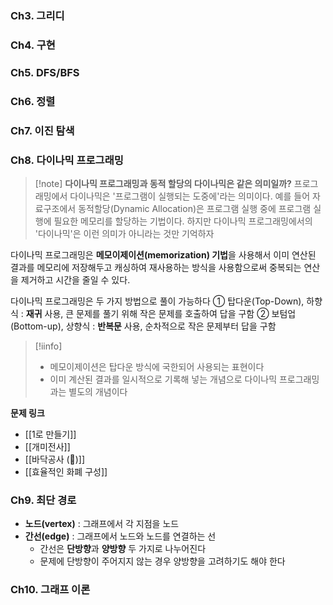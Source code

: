 ### Ch3. 그리디

### Ch4. 구현

### Ch5. DFS/BFS

### Ch6. 정렬

### Ch7. 이진 탐색

### Ch8. 다이나믹 프로그래밍

>[!note]  **다이나믹 프로그래밍과 동적 할당의 다이나믹은 같은 의미일까?**
> 프로그래밍에서 다이나믹은 '프로그램이 실행되는 도중에'라는 의미이다. 예를 들어 자료구조에서 동적할당(Dynamic Allocation)은 프로그램 실행 중에 프로그램 실행에 필요한 메모리를 할당하는 기법이다. 하지만 다이나믹 프로그래밍에서의 '다이나믹'은 이런 의미가 아니라는 것만 기억하자


 다이나믹 프로그래밍은 **메모이제이션(memorization) 기법**을 사용해서 이미 연산된 결과를 메모리에 저장해두고 캐싱하여 재사용하는 방식을 사용함으로써 중복되는 연산을 제거하고 시간을 줄일 수 있다.

 다이나믹 프로그래밍은 두 가지 방법으로 풀이 가능하다
① 탑다운(Top-Down), 하향식 : **재귀** 사용, 큰 문제를 풀기 위해 작은 문제를 호출하여 답을 구함 
② 보텀업(Bottom-up), 상향식 : **반복문** 사용, 순차적으로 작은 문제부터 답을 구함

> [!iinfo]
> - 메모이제이션은 탑다운 방식에 국한되어 사용되는 표현이다 
> - 이미 계산된 결과를 일시적으로 기록해 넣는 개념으로 다이나믹 프로그래밍과는 별도의 개념이다


**문제 링크**
- [[1로 만들기]]
- [[개미전사]]
- [[바닥공사 (🔺)]]
- [[효율적인 화폐 구성]]


### Ch9. 최단 경로
- **노드(vertex)** : 그래프에서 각 지점을 노드
- **간선(edge)** : 그래프에서 노드와 노드를 연결하는 선
	- 간선은 **단방향**과 **양방향** 두 가지로 나누어진다
	- 문제에 단방향이 주어지지 않는 경우 양방향을 고려하기도 해야 한다


### Ch10. 그래프 이론

